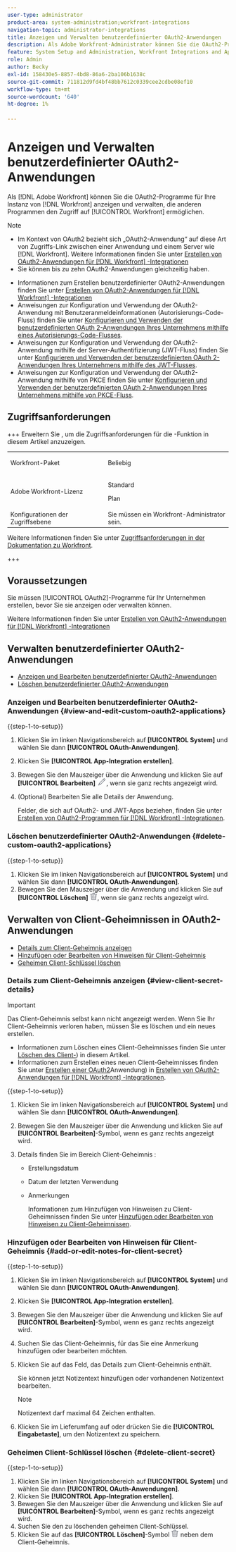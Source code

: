 ```yaml
---
user-type: administrator
product-area: system-administration;workfront-integrations
navigation-topic: administrator-integrations
title: Anzeigen und Verwalten benutzerdefinierter OAuth2-Anwendungen
description: Als Adobe Workfront-Administrator können Sie die OAuth2-Programme für Ihre Workfront-Instanz anzeigen und verwalten, die anderen Programmen den Zugriff auf Workfront ermöglichen.
feature: System Setup and Administration, Workfront Integrations and Apps
role: Admin
author: Becky
exl-id: 158430e5-8857-4bd8-86a6-2ba106b1638c
source-git-commit: 711812d9fd4bf48bb7612c0339cee2cdbe08ef10
workflow-type: tm+mt
source-wordcount: '640'
ht-degree: 1%

---
```


# Anzeigen und Verwalten benutzerdefinierter OAuth2-Anwendungen

Als [!DNL Adobe Workfront] können Sie die OAuth2-Programme für Ihre Instanz von [!DNL Workfront] anzeigen und verwalten, die anderen Programmen den Zugriff auf [!UICONTROL Workfront] ermöglichen.

>[!NOTE]
>
>* Im Kontext von OAuth2 bezieht sich „OAuth2-Anwendung“ auf diese Art von Zugriffs-Link zwischen einer Anwendung und einem Server wie [!DNL Workfront]. Weitere Informationen finden Sie unter [Erstellen von OAuth2-Anwendungen für  [!DNL Workfront] -Integrationen](../../administration-and-setup/configure-integrations/create-oauth-application.md)
>* Sie können bis zu zehn OAuth2-Anwendungen gleichzeitig haben.

* Informationen zum Erstellen benutzerdefinierter OAuth2-Anwendungen finden Sie unter [Erstellen von OAuth2-Anwendungen für  [!DNL Workfront] -Integrationen](../../administration-and-setup/configure-integrations/create-oauth-application.md)
* Anweisungen zur Konfiguration und Verwendung der OAuth2-Anwendung mit Benutzeranmeldeinformationen (Autorisierungs-Code-Fluss) finden Sie unter [Konfigurieren und Verwenden der benutzerdefinierten OAuth 2-Anwendungen Ihres Unternehmens mithilfe eines Autorisierungs-Code-Flusses](../../wf-api/api/oauth-app-code-token-flow.md).
* Anweisungen zur Konfiguration und Verwendung der OAuth2-Anwendung mithilfe der Server-Authentifizierung (JWT-Fluss) finden Sie unter [Konfigurieren und Verwenden der benutzerdefinierten OAuth 2-Anwendungen Ihres Unternehmens mithilfe des JWT-Flusses](../../wf-api/api/oauth-app-jwt-flow.md).
* Anweisungen zur Konfiguration und Verwendung der OAuth2-Anwendung mithilfe von PKCE finden Sie unter [Konfigurieren und Verwenden der benutzerdefinierten OAuth 2-Anwendungen Ihres Unternehmens mithilfe von PKCE-Fluss](../../wf-api/api/oauth-app-pkce-flow.md).

## Zugriffsanforderungen

+++ Erweitern Sie , um die Zugriffsanforderungen für die -Funktion in diesem Artikel anzuzeigen.

<table style="table-layout:auto"> 
 <col> 
 <col> 
 <tbody> 
  <tr> 
   <td role="rowheader">Workfront-Paket</td> 
   <td><p>Beliebig</p></td> 
  </tr> 
  <tr> 
   <td role="rowheader">Adobe Workfront-Lizenz</td> 
   <td><p>Standard</p> <p>Plan</p></td> 
  </tr> 
  <tr> 
   <td role="rowheader">Konfigurationen der Zugriffsebene</td> 
   <td>Sie müssen ein Workfront-Administrator sein. </td> 
  </tr> 
 </tbody> 
</table>

Weitere Informationen finden Sie unter [Zugriffsanforderungen in der Dokumentation zu Workfront](/help/quicksilver/administration-and-setup/add-users/access-levels-and-object-permissions/access-level-requirements-in-documentation.md).

+++

## Voraussetzungen

Sie müssen [!UICONTROL OAuth2]-Programme für Ihr Unternehmen erstellen, bevor Sie sie anzeigen oder verwalten können.

Weitere Informationen finden Sie unter [Erstellen von OAuth2-Anwendungen für  [!DNL Workfront] -Integrationen](../../administration-and-setup/configure-integrations/create-oauth-application.md)

## Verwalten benutzerdefinierter OAuth2-Anwendungen

* [Anzeigen und Bearbeiten benutzerdefinierter OAuth2-Anwendungen](#view-and-edit-custom-oauth2-applications)
* [Löschen benutzerdefinierter OAuth2-Anwendungen](#delete-custom-oauth2-applications)

### Anzeigen und Bearbeiten benutzerdefinierter OAuth2-Anwendungen {#view-and-edit-custom-oauth2-applications}

{{step-1-to-setup}}

1. Klicken Sie im linken Navigationsbereich auf **[!UICONTROL System]** und wählen Sie dann **[!UICONTROL OAuth-Anwendungen]**.
1. Klicken Sie **[!UICONTROL App-Integration erstellen]**.
1. Bewegen Sie den Mauszeiger über die Anwendung und klicken Sie auf **[!UICONTROL Bearbeiten]** ![Bearbeiten-](assets/edit-icon.png), wenn sie ganz rechts angezeigt wird.
1. (Optional) Bearbeiten Sie alle Details der Anwendung.

   Felder, die sich auf OAuth2- und JWT-Apps beziehen, finden Sie unter [Erstellen von OAuth2-Programmen für  [!DNL Workfront] -Integrationen](../../administration-and-setup/configure-integrations/create-oauth-application.md).

### Löschen benutzerdefinierter OAuth2-Anwendungen {#delete-custom-oauth2-applications}

{{step-1-to-setup}}

1. Klicken Sie im linken Navigationsbereich auf **[!UICONTROL System]** und wählen Sie dann **[!UICONTROL OAuth-Anwendungen]**.
1. Bewegen Sie den Mauszeiger über die Anwendung und klicken Sie auf **[!UICONTROL Löschen]** ![Löschen](assets/delete.png), wenn sie ganz rechts angezeigt wird.

## Verwalten von Client-Geheimnissen in OAuth2-Anwendungen

* [Details zum Client-Geheimnis anzeigen](#view-client-secret-details)
* [Hinzufügen oder Bearbeiten von Hinweisen für Client-Geheimnis](#add-or-edit-notes-for-client-secret)
* [Geheimen Client-Schlüssel löschen](#delete-client-secret)

### Details zum Client-Geheimnis anzeigen {#view-client-secret-details}

>[!IMPORTANT]
>
>Das Client-Geheimnis selbst kann nicht angezeigt werden. Wenn Sie Ihr Client-Geheimnis verloren haben, müssen Sie es löschen und ein neues erstellen.
>
>* Informationen zum Löschen eines Client-Geheimnisses finden Sie unter [Löschen des Client-](#delete-client-secret)) in diesem Artikel.
>* Informationen zum Erstellen eines neuen Client-Geheimnisses finden Sie unter [Erstellen einer OAuth2](../../administration-and-setup/configure-integrations/create-oauth-application.md#create)Anwendung) in [Erstellen von OAuth2-Anwendungen für  [!DNL Workfront] -Integrationen](../../administration-and-setup/configure-integrations/create-oauth-application.md).
>

{{step-1-to-setup}}

1. Klicken Sie im linken Navigationsbereich auf **[!UICONTROL System]** und wählen Sie dann **[!UICONTROL OAuth-Anwendungen]**.
1. Bewegen Sie den Mauszeiger über die Anwendung und klicken Sie auf **[!UICONTROL Bearbeiten]**-Symbol, wenn es ganz rechts angezeigt wird.
1. Details finden Sie im Bereich Client-Geheimnis :

   * Erstellungsdatum
   * Datum der letzten Verwendung
   * Anmerkungen

     Informationen zum Hinzufügen von Hinweisen zu Client-Geheimnissen finden Sie unter [Hinzufügen oder Bearbeiten von Hinweisen zu Client-Geheimnissen](#add-or-edit-notes-for-client-secret).

### Hinzufügen oder Bearbeiten von Hinweisen für Client-Geheimnis {#add-or-edit-notes-for-client-secret}

{{step-1-to-setup}}

1. Klicken Sie im linken Navigationsbereich auf **[!UICONTROL System]** und wählen Sie dann **[!UICONTROL OAuth-Anwendungen]**.
1. Klicken Sie **[!UICONTROL App-Integration erstellen]**.
1. Bewegen Sie den Mauszeiger über die Anwendung und klicken Sie auf **[!UICONTROL Bearbeiten]**-Symbol, wenn es ganz rechts angezeigt wird.
1. Suchen Sie das Client-Geheimnis, für das Sie eine Anmerkung hinzufügen oder bearbeiten möchten.
1. Klicken Sie auf das Feld, das Details zum Client-Geheimnis enthält.

   Sie können jetzt Notizentext hinzufügen oder vorhandenen Notizentext bearbeiten.

   >[!NOTE]
   >
   >Notizentext darf maximal 64 Zeichen enthalten.

1. Klicken Sie im Lieferumfang auf oder drücken Sie die **[!UICONTROL Eingabetaste]**, um den Notizentext zu speichern.

### Geheimen Client-Schlüssel löschen {#delete-client-secret}

{{step-1-to-setup}}

1. Klicken Sie im linken Navigationsbereich auf **[!UICONTROL System]** und wählen Sie dann **[!UICONTROL OAuth-Anwendungen]**.
1. Klicken Sie **[!UICONTROL App-Integration erstellen]**.
1. Bewegen Sie den Mauszeiger über die Anwendung und klicken Sie auf **[!UICONTROL Bearbeiten]**-Symbol, wenn es ganz rechts angezeigt wird.
1. Suchen Sie den zu löschenden geheimen Client-Schlüssel.
1. Klicken Sie auf das **[!UICONTROL Löschen]**-Symbol ![Löschen](assets/delete.png) neben dem Client-Geheimnis.
